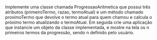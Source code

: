 Implemente uma classe chamada ProgressaoAritmetica que possui três atributos
(primeiroTermo, razao, termoAtual) e um método chamado proximoTermo que
devolve o termo atual para quem chamou e calcula o próximo termo atualizando o
termoAtual. Em seguida crie uma aplicação que instancie um objeto da classe
implementada, e mostre na tela os n primeiros termos da progressão, sendo n
definido pelo usuário.